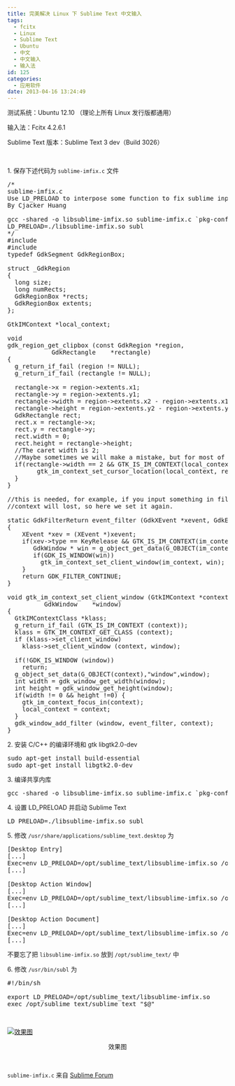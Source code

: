 ```yaml
---
title: 完美解决 Linux 下 Sublime Text 中文输入
tags:
  - fcitx
  - Linux
  - Sublime Text
  - Ubuntu
  - 中文
  - 中文输入
  - 输入法
id: 125
categories:
  - 应用软件
date: 2013-04-16 13:24:49
---
```


测试系统：Ubuntu 12.10 （理论上所有 Linux 发行版都通用）

输入法：Fcitx 4.2.6.1

Sublime Text 版本：Sublime Text 3 dev（Build 3026）

&nbsp;

1\. 保存下述代码为 `sublime-imfix.c` 文件

<pre class="lang:c " >
/*
sublime-imfix.c
Use LD_PRELOAD to interpose some function to fix sublime input method support for linux.
By Cjacker Huang

gcc -shared -o libsublime-imfix.so sublime-imfix.c `pkg-config --libs --cflags gtk+-2.0` -fPIC
LD_PRELOAD=./libsublime-imfix.so subl
*/
#include <gtk/gtk.h>
#include <gdk/gdkx.h>
typedef GdkSegment GdkRegionBox;

struct _GdkRegion
{
  long size;
  long numRects;
  GdkRegionBox *rects;
  GdkRegionBox extents;
};

GtkIMContext *local_context;

void
gdk_region_get_clipbox (const GdkRegion *region,
            GdkRectangle    *rectangle)
{
  g_return_if_fail (region != NULL);
  g_return_if_fail (rectangle != NULL);

  rectangle->x = region->extents.x1;
  rectangle->y = region->extents.y1;
  rectangle->width = region->extents.x2 - region->extents.x1;
  rectangle->height = region->extents.y2 - region->extents.y1;
  GdkRectangle rect;
  rect.x = rectangle->x;
  rect.y = rectangle->y;
  rect.width = 0;
  rect.height = rectangle->height;
  //The caret width is 2;
  //Maybe sometimes we will make a mistake, but for most of the time, it should be the caret.
  if(rectangle->width == 2 && GTK_IS_IM_CONTEXT(local_context)) {
        gtk_im_context_set_cursor_location(local_context, rectangle);
  }
}

//this is needed, for example, if you input something in file dialog and return back the edit area
//context will lost, so here we set it again.

static GdkFilterReturn event_filter (GdkXEvent *xevent, GdkEvent *event, gpointer im_context)
{
    XEvent *xev = (XEvent *)xevent;
    if(xev->type == KeyRelease && GTK_IS_IM_CONTEXT(im_context)) {
       GdkWindow * win = g_object_get_data(G_OBJECT(im_context),"window");
       if(GDK_IS_WINDOW(win))
         gtk_im_context_set_client_window(im_context, win);
    }
    return GDK_FILTER_CONTINUE;
}

void gtk_im_context_set_client_window (GtkIMContext *context,
          GdkWindow    *window)
{
  GtkIMContextClass *klass;
  g_return_if_fail (GTK_IS_IM_CONTEXT (context));
  klass = GTK_IM_CONTEXT_GET_CLASS (context);
  if (klass->set_client_window)
    klass->set_client_window (context, window);

  if(!GDK_IS_WINDOW (window))
    return;
  g_object_set_data(G_OBJECT(context),"window",window);
  int width = gdk_window_get_width(window);
  int height = gdk_window_get_height(window);
  if(width != 0 && height !=0) {
    gtk_im_context_focus_in(context);
    local_context = context;
  }
  gdk_window_add_filter (window, event_filter, context);
}
</pre>

2\. 安装 C/C++ 的编译环境和 gtk libgtk2.0-dev

<pre class="lang:shell " >
sudo apt-get install build-essential
sudo apt-get install libgtk2.0-dev
</pre>

3\. 编译共享内库

<pre class="lang:shell " >
gcc -shared -o libsublime-imfix.so sublime-imfix.c `pkg-config --libs --cflags gtk+-2.0` -fPIC
</pre>

4\. 设置 LD_PRELOAD 并启动 Sublime Text

<pre class="lang:shell " >
LD_PRELOAD=./libsublime-imfix.so subl
</pre>

5\. 修改 `/usr/share/applications/sublime_text.desktop` 为

<pre class="lang:plain " >
[Desktop Entry]
[...]
Exec=env LD_PRELOAD=/opt/sublime_text/libsublime-imfix.so /opt/sublime_text/sublime_text %F
[...]

[Desktop Action Window]
[...]
Exec=env LD_PRELOAD=/opt/sublime_text/libsublime-imfix.so /opt/sublime_text/sublime_text -n
[...]

[Desktop Action Document]
[...]
Exec=env LD_PRELOAD=/opt/sublime_text/libsublime-imfix.so /opt/sublime_text/sublime_text --command new_file
[...]
</pre>

不要忘了把 `libsublime-imfix.so` 放到 `/opt/sublime_text/` 中

6\. 修改 `/usr/bin/subl` 为

<pre class="lang:shell " >
#!/bin/sh

export LD_PRELOAD=/opt/sublime_text/libsublime-imfix.so
exec /opt/sublime_text/sublime_text "$@"
</pre>

&nbsp;

[![效果图](http://bcs.duapp.com/sinosky-blog/2013/04/15/2013-04-16-075844的屏幕截图.png)](http://bcs.duapp.com/sinosky-blog/2013/04/15/2013-04-16-075844的屏幕截图.png "效果图")

<center>效果图</center>

&nbsp;

`sublime-imfix.c` 来自 [Sublime Forum](http://www.sublimetext.com/forum/viewtopic.php?f=3&amp;t=7006&amp;hilit=fcitx&amp;start=10#p41343)